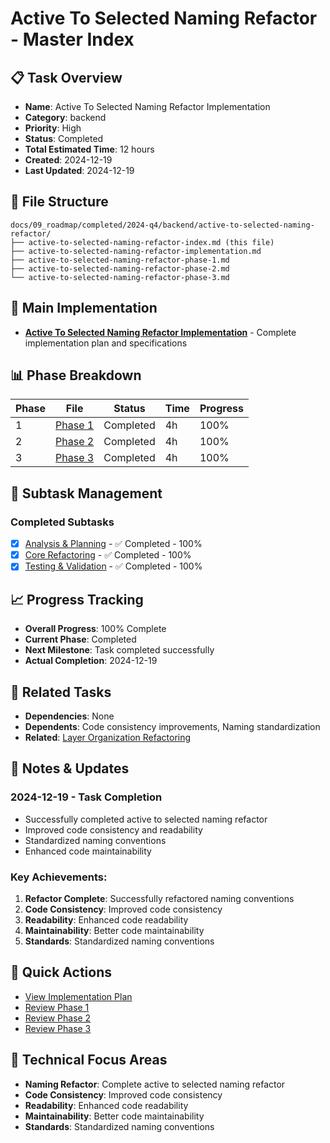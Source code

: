 # Active To Selected Naming Refactor - Master Index

## 📋 Task Overview
- **Name**: Active To Selected Naming Refactor Implementation
- **Category**: backend
- **Priority**: High
- **Status**: Completed
- **Total Estimated Time**: 12 hours
- **Created**: 2024-12-19
- **Last Updated**: 2024-12-19

## 📁 File Structure
```
docs/09_roadmap/completed/2024-q4/backend/active-to-selected-naming-refactor/
├── active-to-selected-naming-refactor-index.md (this file)
├── active-to-selected-naming-refactor-implementation.md
├── active-to-selected-naming-refactor-phase-1.md
├── active-to-selected-naming-refactor-phase-2.md
└── active-to-selected-naming-refactor-phase-3.md
```

## 🎯 Main Implementation
- **[Active To Selected Naming Refactor Implementation](./active-to-selected-naming-refactor-implementation.md)** - Complete implementation plan and specifications

## 📊 Phase Breakdown
| Phase | File | Status | Time | Progress |
|-------|------|--------|------|----------|
| 1 | [Phase 1](./active-to-selected-naming-refactor-phase-1.md) | Completed | 4h | 100% |
| 2 | [Phase 2](./active-to-selected-naming-refactor-phase-2.md) | Completed | 4h | 100% |
| 3 | [Phase 3](./active-to-selected-naming-refactor-phase-3.md) | Completed | 4h | 100% |

## 🔄 Subtask Management
### Completed Subtasks
- [x] [Analysis & Planning](./active-to-selected-naming-refactor-phase-1.md) - ✅ Completed - 100%
- [x] [Core Refactoring](./active-to-selected-naming-refactor-phase-2.md) - ✅ Completed - 100%
- [x] [Testing & Validation](./active-to-selected-naming-refactor-phase-3.md) - ✅ Completed - 100%

## 📈 Progress Tracking
- **Overall Progress**: 100% Complete
- **Current Phase**: Completed
- **Next Milestone**: Task completed successfully
- **Actual Completion**: 2024-12-19

## 🔗 Related Tasks
- **Dependencies**: None
- **Dependents**: Code consistency improvements, Naming standardization
- **Related**: [Layer Organization Refactoring](./layer-organization-refactoring/)

## 📝 Notes & Updates
### 2024-12-19 - Task Completion
- Successfully completed active to selected naming refactor
- Improved code consistency and readability
- Standardized naming conventions
- Enhanced code maintainability

### Key Achievements:
1. **Refactor Complete**: Successfully refactored naming conventions
2. **Code Consistency**: Improved code consistency
3. **Readability**: Enhanced code readability
4. **Maintainability**: Better code maintainability
5. **Standards**: Standardized naming conventions

## 🚀 Quick Actions
- [View Implementation Plan](./active-to-selected-naming-refactor-implementation.md)
- [Review Phase 1](./active-to-selected-naming-refactor-phase-1.md)
- [Review Phase 2](./active-to-selected-naming-refactor-phase-2.md)
- [Review Phase 3](./active-to-selected-naming-refactor-phase-3.md)

## 🎯 Technical Focus Areas
- **Naming Refactor**: Complete active to selected naming refactor
- **Code Consistency**: Improved code consistency
- **Readability**: Enhanced code readability
- **Maintainability**: Better code maintainability
- **Standards**: Standardized naming conventions
